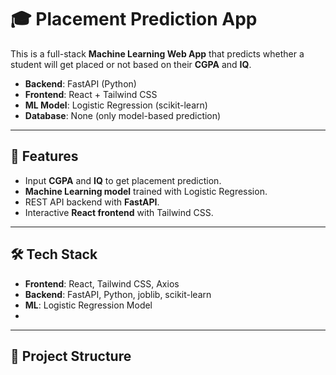 # 🎓 Placement Prediction App

This is a full-stack **Machine Learning Web App** that predicts whether a student will get placed or not based on their **CGPA** and **IQ**.  

- **Backend**: FastAPI (Python)  
- **Frontend**: React + Tailwind CSS  
- **ML Model**: Logistic Regression (scikit-learn)  
- **Database**: None (only model-based prediction)  

---

## 🚀 Features
- Input **CGPA** and **IQ** to get placement prediction.  
- **Machine Learning model** trained with Logistic Regression.  
- REST API backend with **FastAPI**.  
- Interactive **React frontend** with Tailwind CSS.  

---

## 🛠️ Tech Stack
- **Frontend**: React, Tailwind CSS, Axios  
- **Backend**: FastAPI, Python, joblib, scikit-learn  
- **ML**: Logistic Regression Model
- 
---

## 📂 Project Structure
